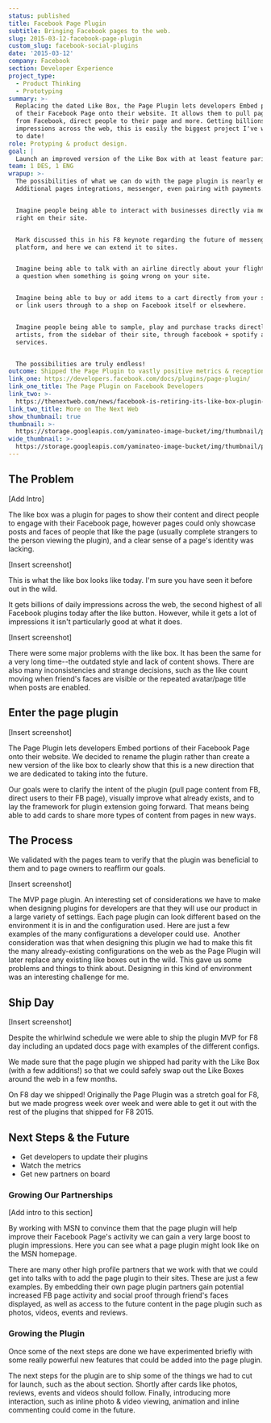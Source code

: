 ```yaml
---
status: published
title: Facebook Page Plugin
subtitle: Bringing Facebook pages to the web.
slug: 2015-03-12-facebook-page-plugin
custom_slug: facebook-social-plugins
date: '2015-03-12'
company: Facebook
section: Developer Experience
project_type:
  - Product Thinking
  - Prototyping
summary: >-
  Replacing the dated Like Box, the Page Plugin lets developers Embed portions
  of their Facebook Page onto their website. It allows them to pull page content
  from Facebook, direct people to their page and more. Getting billions of daily
  impressions across the web, this is easily the biggest project I've worked on
  to date!
role: Protyping & product design.
goal: |
  Launch an improved version of the Like Box with at least feature parity
team: 1 DES, 1 ENG
wrapup: >-
  The possibilities of what we can do with the page plugin is nearly endless.
  Additional pages integrations, messenger, even pairing with payments.


  Imagine people being able to interact with businesses directly via messenger,
  right on their site. 


  Mark discussed this in his F8 keynote regarding the future of messenger as a
  platform, and here we can extend it to sites.


  Imagine being able to talk with an airline directly about your flights, or ask
  a question when something is going wrong on your site.


  Imagine being able to buy or add items to a cart directly from your sidebar,
  or link users through to a shop on Facebook itself or elsewhere.


  Imagine people being able to sample, play and purchase tracks directly from
  artists, from the sidebar of their site, through facebook + spotify and other
  services. 


  The possibilities are truly endless!
outcome: Shipped the Page Plugin to vastly positive metrics & reception.
link_one: https://developers.facebook.com/docs/plugins/page-plugin/
link_one_title: The Page Plugin on Facebook Developers
link_two: >-
  https://thenextweb.com/news/facebook-is-retiring-its-like-box-plugin-on-june-23
link_two_title: More on The Next Web
show_thumbnail: true
thumbnail: >-
  https://storage.googleapis.com/yaminateo-image-bucket/img/thumbnail/page_plugin_1x1.jpg
wide_thumbnail: >-
  https://storage.googleapis.com/yaminateo-image-bucket/img/thumbnail/page_plugin_2x1.jpg
---
```

## The Problem

[Add Intro]

The like box was a plugin for pages to show their content and direct people to engage with their Facebook page, however pages could only showcase posts and faces of people that like the page (usually complete strangers to the person viewing the plugin), and a clear sense of a page's identity was lacking.

[Insert screenshot]

This is what the like box looks like today. I'm sure you have seen it before out in the wild.

It gets billions of daily impressions across the web, the second highest of all Facebook plugins today after the like button. However, while it gets a lot of impressions it isn't particularly good at what it does.

[Insert screenshot]

There were some major problems with the like box. It has been the same for a very long time--the outdated style and lack of content shows. There are also many inconsistencies and strange decisions, such as the like count moving when friend's faces are visible or the repeated avatar/page title when posts are enabled.

## Enter the page plugin

[Insert screenshot]

The Page Plugin lets developers Embed portions of their Facebook Page onto their website. We decided to rename the plugin rather than create a new version of the like box to clearly show that this is a new direction that we are dedicated to taking into the future.

Our goals were to clarify the intent of the plugin (pull page content from FB, direct users to their FB page), visually improve what already exists, and to lay the framework for plugin extension going forward. That means being able to add cards to share more types of content from pages in new ways. 
## The Process

We validated with the pages team to verify that the plugin was beneficial to them and to page owners to reaffirm our goals.

[Insert screenshot]

The MVP page plugin. An interesting set of considerations we have to make when designing plugins for developers are that they will use our product in a large variety of settings. Each page plugin can look different based on the environment it is in and the configuration used. Here are just a few examples of the many configurations a developer could use.  Another consideration was that when designing this plugin we had to make this fit the many already-existing configurations on the web as the Page Plugin will later replace any existing like boxes out in the wild. This gave us some problems and things to think about.  Designing in this kind of environment was an interesting challenge for me.

## Ship Day

[Insert screenshot]

Despite the whirlwind schedule we were able to ship the plugin MVP for F8 day including an updated docs page with examples of the different configs.

We made sure that the page plugin we shipped had parity with the Like Box (with a few additions!) so that we could safely swap out the Like Boxes around the web in a few months.

On F8 day we shipped! Originally the Page Plugin was a stretch goal for F8, but we made progress week over week and were able to get it out with the rest of the plugins that shipped for F8 2015.

## Next Steps & the Future

- Get developers to update their plugins
- Watch the metrics
- Get new partners on board

### Growing Our Partnerships

[Add intro to this section]

By working with MSN to convince them that the page plugin will help improve their Facebook Page's activity we can gain a very large boost to plugin impressions. Here you can see what a page plugin might look like on the MSN homepage.

There are many other high profile partners that we work with that we could get into talks with to add the page plugin to their sites. These are just a few examples. By embedding their own page plugin partners gain potential increased FB page activity and social proof through friend's faces displayed, as well as access to the future content in the page plugin such as photos, videos, events and reviews.

### Growing the Plugin

Once some of the next steps are done we have experimented briefly with some really powerful new features that could be added into the page plugin.

The next steps for the plugin are to ship some of the things we had to cut for launch, such as the about section. Shortly after cards like photos, reviews, events and videos should follow. Finally, introducing more interaction, such as inline photo & video viewing, animation and inline commenting could come in the future.
